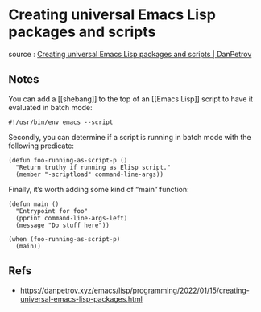 # Creating universal Emacs Lisp packages and scripts

source
: [Creating universal Emacs Lisp packages and scripts | DanPetrov](https://danpetrov.xyz/emacs/lisp/programming/2022/01/15/creating-universal-emacs-lisp-packages.html)


## Notes

You can add a [[shebang]] to the top of an [[Emacs Lisp]] script to have it evaluated in batch mode:

```emacs-lisp
#!/usr/bin/env emacs --script
```

Secondly, you can determine if a script is running in batch mode with the following predicate:

```emacs-lisp
(defun foo-running-as-script-p ()
  "Return truthy if running as Elisp script."
  (member "-scriptload" command-line-args))
```

Finally, it&rsquo;s worth adding some kind of &ldquo;main&rdquo; function:

```emacs-lisp
(defun main ()
  "Entrypoint for foo"
  (pprint command-line-args-left)
  (message "Do stuff here"))

(when (foo-running-as-script-p)
  (main))
```


## Refs

-   https://danpetrov.xyz/emacs/lisp/programming/2022/01/15/creating-universal-emacs-lisp-packages.html

